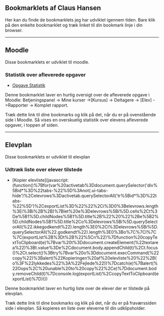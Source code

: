 ## Bookmarklets af Claus Hansen


Her kan du finde de bookmarklets jeg har udviklet igennem tiden. Bare klik på den enkelte bookmarklet og træk linket til din bookmark linje i din browser.

---
## Moodle
Disse bookmarklets er udviklet til moodle.
### Statistik over afleverede opgaver

* [Opgave Statistik](javascript:(function()%7Bvar%20student%20%3D%20%24('.page-header-headings%20h2').text()%3Bvar%20opgaveresult%20%3D%20%5B%5D%3Bvar%20alleOpgaver%20%3D%20%24('.submissionstatustable')%3Bvar%20antalOpgaver%20%3D%20alleOpgaver.length%3Bvar%20antalAfleverede%20%3D%20%24('.submissionstatussubmitted').length%3Bvar%20afleveringsprocent%20%3D%20Math.floor((antalAfleverede%20%2F%20antalOpgaver)%20*%20100)%3B%24('.submissionstatustable').parent('ul').prev('h4').each(function%20(index)%20%7Blet%20obj%20%3D%20%7B%7D%3Bobj.titel%20%3D%20%24(this).text()%3Blet%20findSubmitted%20%3D%20%24(alleOpgaver%5Bindex%5D).find('.submissionstatussubmitted')%3Bif%20(findSubmitted.length%20%3C%201)%20%7Bobj.afleveret%20%3D%20'Nej'%3B%7D%20else%20%7Bobj.afleveret%20%3D%20'Ja'%3B%7Dopgaveresult.push(obj)%3B%7D)%3Bopgaveresult%3Bfunction%20makeInfo()%20%7Bvar%20infoText%20%3D%20'%3Ch3%3E'%20%2B%20student%20%2B%20'%20har%20afleveret%20'%20%2B%20antalAfleverede%20%2B%20'%20ud%20af%20'%20%2B%20antalOpgaver%20%2B%20'%20opgaver.%3C%2Fh3%3E'%3BinfoText%20%2B%3D%20'%3Ch4%3EAfleveringsprocenten%20er%20derfor%20p%C3%A5%20'%20%2B%20afleveringsprocent%20%2B%20'%25.%3C%2Fh4%3E'%3BinfoText%20%2B%3D%20'%3Cb%3EOpgaver%20udf%C3%B8rt%3A%3C%2Fb%3E%3Cbr%3E'%3BinfoText%20%2B%3D%20'%3Cul%3E'%3Bfor%20(var%20i%20%3D%200%3B%20i%20%3C%20opgaveresult.length%3B%20i%2B%2B)%20%7BinfoText%20%2B%3D%20'%3Cli%3E'%3Blet%20color%20%3D%20opgaveresult%5Bi%5D.afleveret%20%3D%3D%20'Ja'%20%3F%20'green'%20%3A%20'red'%3BinfoText%20%2B%3D%20opgaveresult%5Bi%5D.titel%20%2B%20'%20%3A%20%3Cb%20style%3D%22color%3A'%20%2B%20color%20%2B%20'%22%3E'%20%2B%20opgaveresult%5Bi%5D.afleveret%20%2B%20'%3C%2Fb%3E'%3BinfoText%20%2B%3D%20'%3C%2Fli%3E'%3B%7DinfoText%20%2B%3D%20'%3C%2Ful%3E'%3Bvar%20infodiv%20%3D%20%24('%3Cdiv%20id%3D%22opgaveinfo%22%3E%3C%2Fdiv%3E')%3Binfodiv.css(%7B%20'background-color'%3A%20'%23FFF'%2C%20'padding'%3A%20'20px'%2C%20'margin-bottom'%3A%20'30px'%20%7D)%3Binfodiv.html(infoText)%3Binfodiv.insertBefore(%24('.page-context-header'))%3B%7DmakeInfo()%7D)())

Denne bookmarklet laver en hurtig oversigt over de afleverede opgave i Moodle: Betjeningspanel -> Mine kurser ->[Kursus] -> Deltagere -> [Elev] ->Rapporter -> Komplet rapport.

Træk dette link til dine bookmarks og klik på det, når du er på ovenstående side i Moodle. Så vises en overskuelig statistik over elevens afleverede opgaver, i toppen af siden.

---
## Elevplan
Disse bookmarklets er udviklet til elevplan

### Udtræk liste over elever tilstede


* [Kopier elevliste](javascript:(function()%7Bfor(var%20activetab%3Ddocument.querySelector('div%5Bid*%3D%22tabs-%22%5D%3Anot(.ui-tabs-hide')%2Celevrows%3Dactivetab.querySelectorAll('tr%5Bid*%3D%22tabs-%22%5D')%2CexportList%3D%22%22%2Ci%3D0%3Belevrows.length%3Ei%3Bi%2B%2B)%7Blet%20e%3Delevrows%5Bi%5D.cells%2Ct%3De%5B1%5D.childNodes%5B1%5D.title%2B%22%20%22%2Be%5B2%5D.childNodes%5B1%5D.title%2Co%3Delevrows%5Bi%5D.querySelectorAll(%22.ikkegodkendt%22).length%3E0%2Cl%3Delevrows%5Bi%5D.querySelectorAll(%22.godkendt%22).length%3E0%3Bo%7C%7Cl%7C%7C(exportList%2B%3Dt%2B%22%5Cn%22)%7Dfunction%20copyTextToClipboard(e)%7Bvar%20t%3Ddocument.createElement(%22textarea%22)%3Bt.value%3De%2Cdocument.body.appendChild(t)%2Ct.focus()%2Ct.select()%3Btry%7Bvar%20o%3Ddocument.execCommand(%22copy%22)%3Balert(%22Kopieringen%20af%20elevliste%20%22%2B(o%3F%22lykkedes%22%3A%22Fejlede%22))%7Dcatch(e)%7Balert(%22Oops%2C%20unable%20to%20copy%22%2Ce)%7Ddocument.body.removeChild(t)%7Dconsole.log(exportList)%2CcopyTextToClipboard(exportList)%7D)())


Denne bookmarklet laver en hurtig liste over de elever der er tilstede på elevplan. 

Træk dette link til dine bookmarks og klik på det, når du er på fraværssiden side i elevplan. Så kopieres en liste over eleverne til din udklipsholder.

